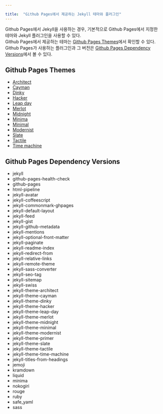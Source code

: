 ```yaml
---

title:  "Github Pages에서 제공하는 Jekyll 테마와 플러그인"
---
```


Github Pages에서 Jekyll을 사용하는 경우, 기본적으로 Github Pages에서 지정한 테마와 Jekyll 플러그인을 사용할 수 있다.  
Github Pages에서 제공하는 테마는 [Github Pages Themes](https://pages.github.com/themes/)에서 확인할 수 있다.  
Github Pages가 사용하는 플러그인과 그 버전은 [Github Pages Dependency Versions](https://pages.github.com/versions/)에서 볼 수 있다.  

## Github Pages Themes
- [Architect](https://pages-themes.github.io/architect/)
- [Cayman](https://pages-themes.github.io/cayman/)
- [Dinky](https://pages-themes.github.io/dinky/)
- [Hacker](https://pages-themes.github.io/hacker/)
- [Leap day](https://pages-themes.github.io/leap-day/)
- [Merlot](https://pages-themes.github.io/merlot/)
- [Midnight](https://pages-themes.github.io/midnight)
- [Minima](https://pages-themes.github.io/minima)
- [Minimal](https://pages-themes.github.io/minimal)
- [Modernist](https://pages-themes.github.io/modernist)
- [Slate](https://pages-themes.github.io/slate)
- [Tactile](https://pages-themes.github.io/tactile)
- [Time machine](https://pages-themes.github.io/time-machine/)

## Github Pages Dependency Versions
- jekyll
- github-pages-health-check
- github-pages
- html-pipeline
- jekyll-avatar
- jekyll-coffeescript
- jekyll-commonmark-ghpages
- jekyll-default-layout
- jekyll-feed
- jekyll-gist
- jekyll-github-metadata
- jekyll-mentions
- jekyll-optional-front-matter
- jekyll-paginate
- jekyll-readme-index
- jekyll-redirect-from
- jekyll-relative-links
- jekyll-remote-theme
- jekyll-sass-converter
- jekyll-seo-tag
- jekyll-sitemap
- jekyll-swiss
- jekyll-theme-architect
- jekyll-theme-cayman
- jekyll-theme-dinky
- jekyll-theme-hacker
- jekyll-theme-leap-day
- jekyll-theme-merlot
- jekyll-theme-midnight
- jekyll-theme-minimal
- jekyll-theme-modernist
- jekyll-theme-primer
- jekyll-theme-slate
- jekyll-theme-tactile
- jekyll-theme-time-machine
- jekyll-titles-from-headings
- jemoji
- kramdown
- liquid
- minima
- nokogiri
- rouge
- ruby
- safe_yaml
- sass
